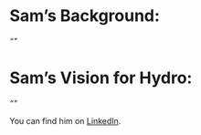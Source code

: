 # Sam’s Background:

_“"_

# Sam’s Vision for Hydro:

_“"_

You can find him on [LinkedIn](https://www.linkedin.com/in/sam-ayorinde-3b1b9a151/).
